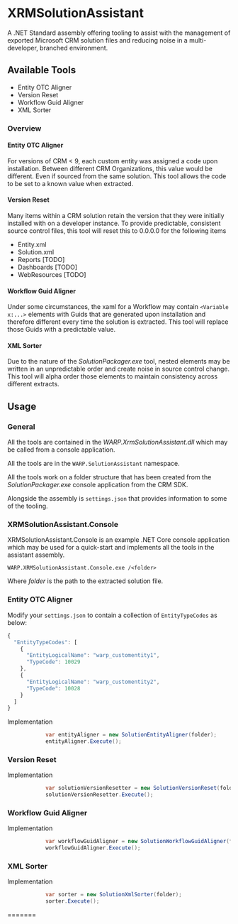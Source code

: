 # XRMSolutionAssistant
A .NET Standard assembly offering tooling to assist with the management of exported Microsoft CRM solution files and reducing noise in a multi-developer, branched environment.
## Available Tools
- Entity OTC Aligner
- Version Reset
- Workflow Guid Aligner
- XML Sorter
### Overview
#### Entity OTC Aligner
For versions of CRM < 9, each custom entity was assigned a code upon installation. Between different CRM Organizations, this value would be different. Even if sourced from the same solution. This tool allows the code to be set to a known value when extracted.
#### Version Reset
Many items within a CRM solution retain the version that they were initially installed with on a developer instance. To provide predictable, consistent source control files, this tool will reset this to 0.0.0.0 for the following items
- Entity.xml
- Solution.xml
- Reports [TODO]
- Dashboards [TODO]
- WebResources [TODO]
#### Workflow Guid Aligner
Under some circumstances, the xaml for a Workflow may contain ``<Variable x:...>`` elements with Guids that are generated upon installation and therefore different every time the solution is extracted. This tool will replace those Guids with a predictable value.
#### XML Sorter
Due to the nature of the *SolutionPackager.exe* tool, nested elements may be written in an unpredictable order and create noise in source control change. This tool will alpha order those elements to maintain consistency across different extracts.
## Usage
### General
All the tools are contained in the *WARP.XrmSolutionAssistant.dll* which may be called from a console application.

All the tools are in the `` WARP.SolutionAssistant `` namespace.

All the tools work on a folder structure that has been created from the *SolutionPackager.exe* console application from the CRM SDK.

Alongside the assembly is ``settings.json`` that provides information to some of the tooling.
### XRMSolutionAssistant.Console
XRMSolutionAssistant.Console is an example .NET Core console application which may be used for a quick-start and implements all the tools in the assistant assembly.
```
WARP.XRMSolutionAssistant.Console.exe /<folder>
```
Where *folder* is the path to the extracted solution file.

### Entity OTC Aligner
Modify your ``settings.json`` to contain a collection of ``EntityTypeCodes`` as below:
```javascript
{
  "EntityTypeCodes": [
    {
      "EntityLogicalName": "warp_customentity1",
      "TypeCode": 10029
    },
    {
      "EntityLogicalName": "warp_customentity2",
      "TypeCode": 10028
    }
  ]
}
```
Implementation
```csharp
            var entityAligner = new SolutionEntityAligner(folder);
            entityAligner.Execute();
```
### Version Reset
Implementation
```csharp
            var solutionVersionResetter = new SolutionVersionReset(folder);
            solutionVersionResetter.Execute();
```
### Workflow Guid Aligner
Implementation
```csharp
            var workflowGuidAligner = new SolutionWorkflowGuidAligner(folder);
            workflowGuidAligner.Execute();
```
### XML Sorter
Implementation
```csharp
            var sorter = new SolutionXmlSorter(folder);
            sorter.Execute();
```
=======
